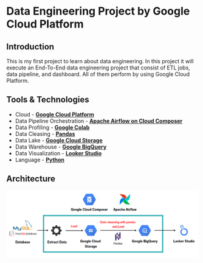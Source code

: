 # Data Engineering Project by Google Cloud Platform
## Introduction
This is my first project to learn about data engineering. In this project it will execute an End-To-End data engineering project that consist of ETL jobs, data pipeline, and dashboard. All of them perform by using Google Cloud Platform.

## Tools & Technologies
- Cloud - [**Google Cloud Platform**](https://cloud.google.com)
- Data Pipeline Orchestration - [**Apache Airflow on Cloud Composer**](https://cloud.google.com/composer?hl=en)
- Data Profiling - [**Google Colab**](https://colab.research.google.com/?hl=th)
- Data Cleasing - [**Pandas**](https://pandas.pydata.org/)
- Data Lake - [**Google Cloud Storage**](https://cloud.google.com/storage?hl=en)
- Data Warehouse - [**Google BigQuery**](https://cloud.google.com/bigquery?hl=en)
- Data Visualization - [**Looker Studio**](https://lookerstudio.google.com/u/0/navigation/reporting)
- Language - [**Python**](https://www.python.org)

## Architecture
![architecture](images/architecture.png)